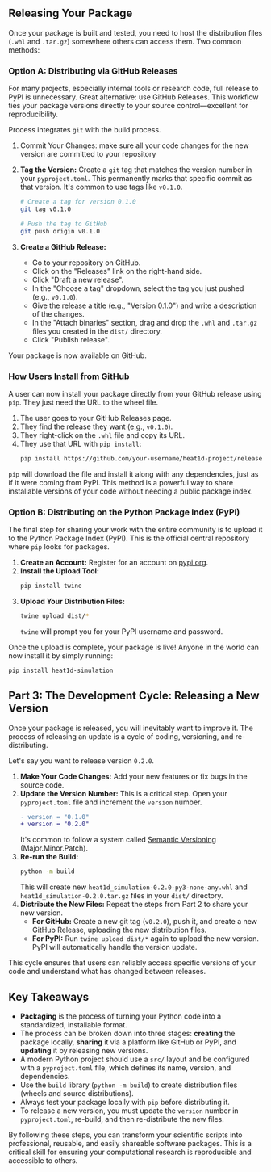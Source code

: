 ## Releasing Your Package

Once your package is built and tested, you need to host the distribution files (`.whl` and `.tar.gz`) somewhere others can access them. Two common methods:

### Option A: Distributing via GitHub Releases

For many projects, especially internal tools or research code, full release to PyPI is unnecessary. Great alternative: use GitHub Releases. This workflow ties your package versions directly to your source control—excellent for reproducibility.

Process integrates `git` with the build process.

1. Commit Your Changes: make sure all your code changes for the new version are committed to your repository

2.  **Tag the Version:** Create a `git` tag that matches the version number in your `pyproject.toml`. This permanently marks that specific commit as that version. It's common to use tags like `v0.1.0`.
    ```bash
    # Create a tag for version 0.1.0
    git tag v0.1.0
    
    # Push the tag to GitHub
    git push origin v0.1.0
    ```

3.  **Create a GitHub Release:**
    *   Go to your repository on GitHub.
    *   Click on the "Releases" link on the right-hand side.
    *   Click "Draft a new release".
    *   In the "Choose a tag" dropdown, select the tag you just pushed (e.g., `v0.1.0`).
    *   Give the release a title (e.g., "Version 0.1.0") and write a description of the changes.
    *   In the "Attach binaries" section, drag and drop the `.whl` and `.tar.gz` files you created in the `dist/` directory.
    *   Click "Publish release".

Your package is now available on GitHub.

### How Users Install from GitHub

A user can now install your package directly from your GitHub release using `pip`. They just need the URL to the wheel file.

1.  The user goes to your GitHub Releases page.
2.  They find the release they want (e.g., `v0.1.0`).
3.  They right-click on the `.whl` file and copy its URL.
4.  They use that URL with `pip install`:
    ```bash
    pip install https://github.com/your-username/heat1d-project/releases/download/v0.1.0/heat1d_simulation-0.1.0-py3-none-any.whl
    ```
`pip` will download the file and install it along with any dependencies, just as if it were coming from PyPI. This method is a powerful way to share installable versions of your code without needing a public package index.

### Option B: Distributing on the Python Package Index (PyPI)

The final step for sharing your work with the entire community is to upload it to the Python Package Index (PyPI). This is the official central repository where `pip` looks for packages.

1.  **Create an Account:** Register for an account on [pypi.org](https://pypi.org/).
2.  **Install the Upload Tool:**
    ```bash
    pip install twine
    ```
3.  **Upload Your Distribution Files:**
    ```bash
    twine upload dist/*
    ```
    `twine` will prompt you for your PyPI username and password.

Once the upload is complete, your package is live! Anyone in the world can now install it by simply running:
```bash
pip install heat1d-simulation
```

## Part 3: The Development Cycle: Releasing a New Version

Once your package is released, you will inevitably want to improve it. The process of releasing an update is a cycle of coding, versioning, and re-distributing.

Let's say you want to release version `0.2.0`.

1.  **Make Your Code Changes:** Add your new features or fix bugs in the source code.
2.  **Update the Version Number:** This is a critical step. Open your `pyproject.toml` file and increment the `version` number.
    ```diff
    - version = "0.1.0"
    + version = "0.2.0"
    ```
    It's common to follow a system called [Semantic Versioning](https://semver.org/) (Major.Minor.Patch).
3.  **Re-run the Build:**
    ```bash
    python -m build
    ```
    This will create new `heat1d_simulation-0.2.0-py3-none-any.whl` and `heat1d_simulation-0.2.0.tar.gz` files in your `dist/` directory.
4.  **Distribute the New Files:** Repeat the steps from Part 2 to share your new version.
    *   **For GitHub:** Create a new git tag (`v0.2.0`), push it, and create a new GitHub Release, uploading the new distribution files.
    *   **For PyPI:** Run `twine upload dist/*` again to upload the new version. PyPI will automatically handle the version update.

This cycle ensures that users can reliably access specific versions of your code and understand what has changed between releases.

## Key Takeaways

*   **Packaging** is the process of turning your Python code into a standardized, installable format.
*   The process can be broken down into three stages: **creating** the package locally, **sharing** it via a platform like GitHub or PyPI, and **updating** it by releasing new versions.
*   A modern Python project should use a `src/` layout and be configured with a `pyproject.toml` file, which defines its name, version, and dependencies.
*   Use the `build` library (`python -m build`) to create distribution files (wheels and source distributions).
*   Always test your package locally with `pip` before distributing it.
*   To release a new version, you must update the `version` number in `pyproject.toml`, re-build, and then re-distribute the new files.

By following these steps, you can transform your scientific scripts into professional, reusable, and easily shareable software packages. This is a critical skill for ensuring your computational research is reproducible and accessible to others.
